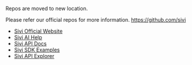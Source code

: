 

Repos are moved to new location.

Please refer our official repos for more information.
https://github.com/sivi


- [Sivi Official Website](https://sivi.ai)
- [Sivi AI Help](https://github.com/sivi/sivi-app-help)
- [Sivi API Docs](https://github.com/sivi/sivi-api-docs)
- [Sivi SDK Examples](https://github.com/sivi/sivi-sdk-examples)
- [Sivi API Explorer](https://github.com/sivi/sivi-api-explorer)
